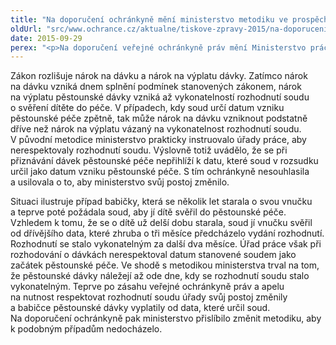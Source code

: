 ```yaml
---
title: "Na doporučení ochránkyně mění ministerstvo metodiku ve prospěch pěstounů"
oldUrl: "src/www.ochrance.cz/aktualne/tiskove-zpravy-2015/na-doporuceni-ochrankyne-meni-ministerstvo-metodiku-ve-prospech-pestounu"
date: 2015-09-29
perex: "<p>Na doporučení veřejné ochránkyně práv mění Ministerstvo práce a sociálních věcí metodiku k posuzování nároku na dávky pěstounské péče, aby zajistilo správný výklad zákona. Úřad práce ČR tak bude pěstounské dávky přiznávat již od data, ke kterému soud svěřil dítě pěstounům.</p>"
---
```


<!-- imported from the old website -->

<p>Zákon rozlišuje nárok na dávku a nárok na výplatu dávky. Zatímco nárok na dávku vzniká dnem splnění podmínek stanovených zákonem, nárok na výplatu pěstounské dávky vzniká až vykonatelností rozhodnutí soudu o svěření dítěte do péče. V případech, kdy soud určí datum vzniku pěstounské péče zpětně, tak může nárok na dávku vzniknout podstatně dříve než nárok na výplatu vázaný na vykonatelnost rozhodnutí soudu. V původní metodice ministerstvo prakticky instruovalo úřady práce, aby nerespektovaly rozhodnutí soudu. Výslovně totiž uvádělo, že se při přiznávání dávek pěstounské péče nepřihlíží k datu, které soud v rozsudku určil jako datum vzniku pěstounské péče. S tím ochránkyně nesouhlasila a usilovala o to, aby ministerstvo svůj postoj změnilo.</p><p>Situaci ilustruje případ babičky, která se několik let starala o svou vnučku a teprve poté požádala soud, aby jí dítě svěřil do pěstounské péče. Vzhledem k tomu, že se o dítě už delší dobu starala, soud jí vnučku svěřil od dřívějšího data, které zhruba o tři měsíce předcházelo vydání rozhodnutí. Rozhodnutí se stalo vykonatelným za další dva měsíce. Úřad práce však při rozhodování o dávkách nerespektoval datum stanovené soudem jako začátek pěstounské péče. Ve shodě s metodikou ministerstva trval na tom, že pěstounské dávky náležejí až ode dne, kdy se rozhodnutí soudu stalo vykonatelným. Teprve po zásahu veřejné ochránkyně práv a apelu na nutnost respektovat rozhodnutí soudu úřady svůj postoj změnily a babičce pěstounské dávky vyplatily od data, které určil soud. Na doporučení ochránkyně pak ministerstvo přislíbilo změnit metodiku, aby k podobným případům nedocházelo.</p>
